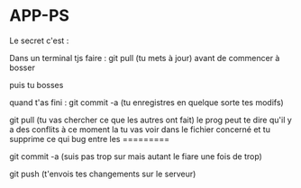 APP-PS
======

Le secret c'est : 

Dans un terminal 
tjs faire : 
git pull (tu mets à jour) avant de commencer à bosser

puis tu bosses 

quand t'as fini : 
git commit -a (tu enregistres en quelque sorte tes modifs)

git pull (tu vas chercher ce que les autres ont fait) 
  le prog peut te dire qu'il y a des conflits à ce moment la tu vas voir dans le fichier concerné 
  et tu supprime ce qui bug entre les =========

git commit -a (suis pas trop sur mais autant le fiare une fois de trop)

git push (t'envois tes changements sur le serveur)  

